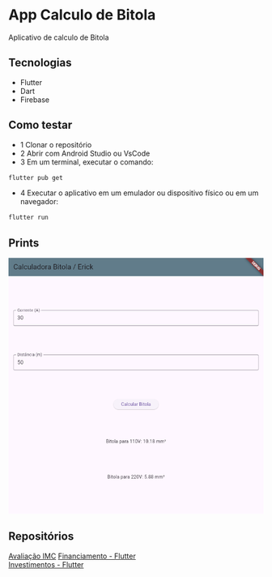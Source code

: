 # App Calculo de Bitola
Aplicativo de calculo de Bitola 

## Tecnologias
- Flutter
- Dart
- Firebase

## Como testar
- 1 Clonar o repositório
- 2 Abrir com Android Studio ou VsCode
- 3 Em um terminal, executar o comando:
```bash
flutter pub get
```
- 4 Executar o aplicativo em um emulador ou dispositivo físico ou em um navegador:
```bash
flutter run
```

## Prints 
![Calculadora](print.png)

## Repositórios

[Avaliação IMC](https://github.com/ErickAguiar06/AvaliacaoIMC)
[Financiamento - Flutter](https://github.com/ErickAguiar06/Financiamento-flutter)  
[Investimentos - Flutter](https://github.com/ErickAguiar06/Investimentos-Flutter)
